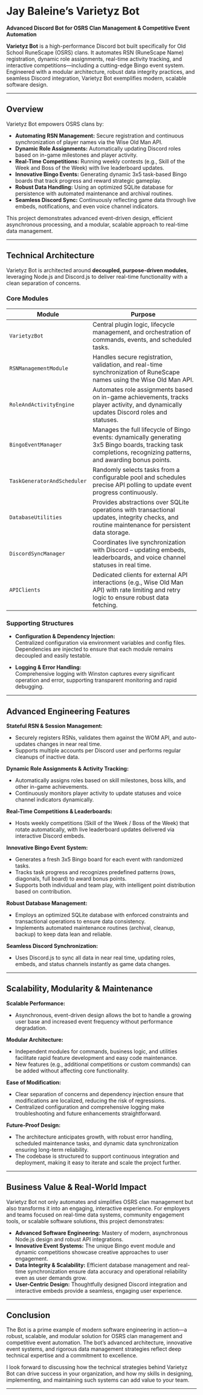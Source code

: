# Jay Baleine’s Varietyz Bot  
**Advanced Discord Bot for OSRS Clan Management & Competitive Event Automation**

**Varietyz Bot** is a high-performance Discord bot built specifically for Old School RuneScape (OSRS) clans. It automates RSN (RuneScape Name) registration, dynamic role assignments, real-time activity tracking, and interactive competitions—including a cutting-edge Bingo event system. Engineered with a modular architecture, robust data integrity practices, and seamless Discord integration, Varietyz Bot exemplifies modern, scalable software design.

---

## Overview

Varietyz Bot empowers OSRS clans by:
- **Automating RSN Management:** Secure registration and continuous synchronization of player names via the Wise Old Man API.
- **Dynamic Role Assignments:** Automatically updating Discord roles based on in-game milestones and player activity.
- **Real-Time Competitions:** Running weekly contests (e.g., Skill of the Week and Boss of the Week) with live leaderboard updates.
- **Innovative Bingo Events:** Generating dynamic 3x5 task-based Bingo boards that track progress and reward strategic gameplay.
- **Robust Data Handling:** Using an optimized SQLite database for persistence with automated maintenance and archival routines.
- **Seamless Discord Sync:** Continuously reflecting game data through live embeds, notifications, and even voice channel indicators.

This project demonstrates advanced event-driven design, efficient asynchronous processing, and a modular, scalable approach to real-time data management.

---

## Technical Architecture

Varietyz Bot is architected around **decoupled, purpose-driven modules**, leveraging Node.js and Discord.js to deliver real-time functionality with a clean separation of concerns.

### Core Modules

| **Module**                        | **Purpose**                                                                                                                                                        |
|-----------------------------------|--------------------------------------------------------------------------------------------------------------------------------------------------------------------|
| `VarietyzBot`                     | Central plugin logic, lifecycle management, and orchestration of commands, events, and scheduled tasks.                                                              |
| `RSNManagementModule`             | Handles secure registration, validation, and real-time synchronization of RuneScape names using the Wise Old Man API.                                               |
| `RoleAndActivityEngine`           | Automates role assignments based on in-game achievements, tracks player activity, and dynamically updates Discord roles and statuses.                                 |
| `BingoEventManager`               | Manages the full lifecycle of Bingo events: dynamically generating 3x5 Bingo boards, tracking task completions, recognizing patterns, and awarding bonus points.|
| `TaskGeneratorAndScheduler`       | Randomly selects tasks from a configurable pool and schedules precise API polling to update event progress continuously.                                               |
| `DatabaseUtilities`               | Provides abstractions over SQLite operations with transactional updates, integrity checks, and routine maintenance for persistent data storage.                      |
| `DiscordSyncManager`              | Coordinates live synchronization with Discord – updating embeds, leaderboards, and voice channel statuses in real time.                                               |
| `APIClients`                      | Dedicated clients for external API interactions (e.g., Wise Old Man API) with rate limiting and retry logic to ensure robust data fetching.                        |

### Supporting Structures

- **Configuration & Dependency Injection:**  
  Centralized configuration via environment variables and config files. Dependencies are injected to ensure that each module remains decoupled and easily testable.

- **Logging & Error Handling:**  
  Comprehensive logging with Winston captures every significant operation and error, supporting transparent monitoring and rapid debugging.

---

## Advanced Engineering Features

 **Stateful RSN & Session Management:**  
 - Securely registers RSNs, validates them against the WOM API, and auto-updates changes in near real time.  
 - Supports multiple accounts per Discord user and performs regular cleanups of inactive data.

 **Dynamic Role Assignments & Activity Tracking:**  
 - Automatically assigns roles based on skill milestones, boss kills, and other in-game achievements.  
 - Continuously monitors player activity to update statuses and voice channel indicators dynamically.

 **Real-Time Competitions & Leaderboards:**  
 - Hosts weekly competitions (Skill of the Week / Boss of the Week) that rotate automatically, with live leaderboard updates delivered via interactive Discord embeds.

 **Innovative Bingo Event System:**  
 - Generates a fresh 3x5 Bingo board for each event with randomized tasks.  
 - Tracks task progress and recognizes predefined patterns (rows, diagonals, full board) to award bonus points.  
 - Supports both individual and team play, with intelligent point distribution based on contribution.

 **Robust Database Management:**  
 - Employs an optimized SQLite database with enforced constraints and transactional operations to ensure data consistency.  
 - Implements automated maintenance routines (archival, cleanup, backup) to keep data lean and reliable.

 **Seamless Discord Synchronization:**  
 - Uses Discord.js to sync all data in near real time, updating roles, embeds, and status channels instantly as game data changes.

---

## Scalability, Modularity & Maintenance

 **Scalable Performance:**  
 - Asynchronous, event-driven design allows the bot to handle a growing user base and increased event frequency without performance degradation.

 **Modular Architecture:**  
 - Independent modules for commands, business logic, and utilities facilitate rapid feature development and easy code maintenance.  
 - New features (e.g., additional competitions or custom commands) can be added without affecting core functionality.

 **Ease of Modification:**  
 - Clear separation of concerns and dependency injection ensure that modifications are localized, reducing the risk of regressions.  
 - Centralized configuration and comprehensive logging make troubleshooting and future enhancements straightforward.

 **Future-Proof Design:**  
 - The architecture anticipates growth, with robust error handling, scheduled maintenance tasks, and dynamic data synchronization ensuring long-term reliability.  
 - The codebase is structured to support continuous integration and deployment, making it easy to iterate and scale the project further.

---

## Business Value & Real-World Impact

Varietyz Bot not only automates and simplifies OSRS clan management but also transforms it into an engaging, interactive experience. For employers and teams focused on real-time data systems, community engagement tools, or scalable software solutions, this project demonstrates:

- **Advanced Software Engineering:** Mastery of modern, asynchronous Node.js design and robust API integrations.
- **Innovative Event Systems:** The unique Bingo event module and dynamic competitions showcase creative approaches to user engagement.
- **Data Integrity & Scalability:** Efficient database management and real-time synchronization ensure data accuracy and operational reliability even as user demands grow.
- **User-Centric Design:** Thoughtfully designed Discord integration and interactive embeds provide a seamless, engaging user experience.

---

## Conclusion

The Bot is a prime example of modern software engineering in action—a robust, scalable, and modular solution for OSRS clan management and competitive event automation. The bot’s advanced architecture, innovative event systems, and rigorous data management strategies reflect deep technical expertise and a commitment to excellence.

I look forward to discussing how the technical strategies behind Varietyz Bot can drive success in your organization, and how my skills in designing, implementing, and maintaining such systems can add value to your team.

---
